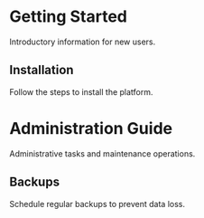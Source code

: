 # Getting Started

Introductory information for new users.

## Installation

Follow the steps to install the platform.

# Administration Guide

Administrative tasks and maintenance operations.

## Backups

Schedule regular backups to prevent data loss.

